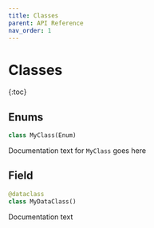 ```yaml
---
title: Classes
parent: API Reference
nav_order: 1
---
```


# Classes
{:toc}

## Enums

```python
class MyClass(Enum)
```

Documentation text for `MyClass` goes here

<a id="test-action.module.Field"></a>

## Field

```python
@dataclass
class MyDataClass()
```

Documentation text

